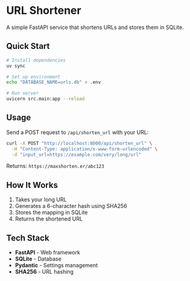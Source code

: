 # URL Shortener

A simple FastAPI service that shortens URLs and stores them in SQLite.

## Quick Start

```bash
# Install dependencies
uv sync

# Set up environment
echo "DATABASE_NAME=urls.db" > .env

# Run server
uvicorn src.main:app --reload
```

## Usage

Send a POST request to `/api/shorten_url` with your URL:

```bash
curl -X POST "http://localhost:8000/api/shorten_url" \
  -H "Content-Type: application/x-www-form-urlencoded" \
  -d "input_url=https://example.com/very/long/url"
```

Returns: `https://maxshorten.er/abc123`

## How It Works

1. Takes your long URL
2. Generates a 6-character hash using SHA256
3. Stores the mapping in SQLite
4. Returns the shortened URL

## Tech Stack

- **FastAPI** - Web framework
- **SQLite** - Database
- **Pydantic** - Settings management
- **SHA256** - URL hashing
